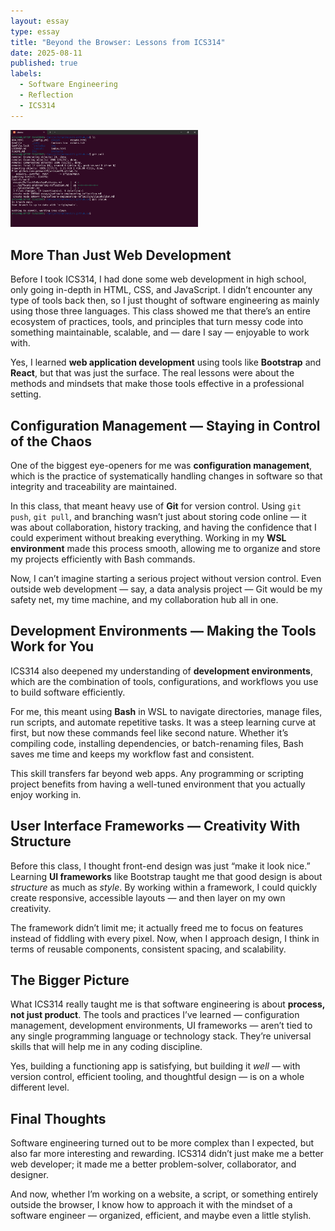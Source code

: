 ```yaml
---
layout: essay
type: essay
title: "Beyond the Browser: Lessons from ICS314"
date: 2025-08-11
published: true
labels:
  - Software Engineering
  - Reflection
  - ICS314
---
```


<div class="text-center mb-4">
  <img width="300px" class="img-fluid rounded pe-4 shadow" src="../img/software-engineering-reflection/keyboard-bash-git.png" alt="Bash and Git Workflow">
</div>

## More Than Just Web Development

Before I took ICS314, I had done some web development in high school, only going in-depth in HTML, CSS, and JavaScript. I didn’t encounter any type of tools back then, so I just thought of software engineering as mainly using those three languages. This class showed me that there’s an entire ecosystem of practices, tools, and principles that turn messy code into something maintainable, scalable, and — dare I say — enjoyable to work with.

Yes, I learned **web application development** using tools like **Bootstrap** and **React**, but that was just the surface. The real lessons were about the methods and mindsets that make those tools effective in a professional setting.

## Configuration Management — Staying in Control of the Chaos

One of the biggest eye-openers for me was **configuration management**, which is the practice of systematically handling changes in software so that integrity and traceability are maintained. 

In this class, that meant heavy use of **Git** for version control. Using `git push`, `git pull`, and branching wasn’t just about storing code online — it was about collaboration, history tracking, and having the confidence that I could experiment without breaking everything. Working in my **WSL environment** made this process smooth, allowing me to organize and store my projects efficiently with Bash commands.

Now, I can’t imagine starting a serious project without version control. Even outside web development — say, a data analysis project — Git would be my safety net, my time machine, and my collaboration hub all in one.

## Development Environments — Making the Tools Work for You

ICS314 also deepened my understanding of **development environments**, which are the combination of tools, configurations, and workflows you use to build software efficiently.

For me, this meant using **Bash** in WSL to navigate directories, manage files, run scripts, and automate repetitive tasks. It was a steep learning curve at first, but now these commands feel like second nature. Whether it’s compiling code, installing dependencies, or batch-renaming files, Bash saves me time and keeps my workflow fast and consistent.

This skill transfers far beyond web apps. Any programming or scripting project benefits from having a well-tuned environment that you actually enjoy working in.

## User Interface Frameworks — Creativity With Structure

Before this class, I thought front-end design was just “make it look nice.” Learning **UI frameworks** like Bootstrap taught me that good design is about *structure* as much as *style*. By working within a framework, I could quickly create responsive, accessible layouts — and then layer on my own creativity.

The framework didn’t limit me; it actually freed me to focus on features instead of fiddling with every pixel. Now, when I approach design, I think in terms of reusable components, consistent spacing, and scalability.

## The Bigger Picture

What ICS314 really taught me is that software engineering is about **process, not just product**. The tools and practices I’ve learned — configuration management, development environments, UI frameworks — aren’t tied to any single programming language or technology stack. They’re universal skills that will help me in any coding discipline.

Yes, building a functioning app is satisfying, but building it *well* — with version control, efficient tooling, and thoughtful design — is on a whole different level.

## Final Thoughts

Software engineering turned out to be more complex than I expected, but also far more interesting and rewarding. ICS314 didn’t just make me a better web developer; it made me a better problem-solver, collaborator, and designer.

And now, whether I’m working on a website, a script, or something entirely outside the browser, I know how to approach it with the mindset of a software engineer — organized, efficient, and maybe even a little stylish.
